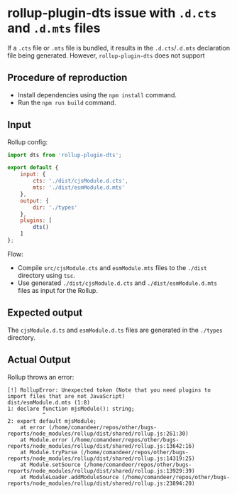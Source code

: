 # rollup-plugin-dts issue with `.d.cts` and `.d.mts` files

If a `.cts` file or `.mts` file is bundled, it results in the `.d.cts`/`.d.mts` declaration file being generated. However, `rollup-plugin-dts` does not support

## Procedure of reproduction

* Install dependencies using the `npm install` command.
* Run the `npm run build` command.

## Input

Rollup config:

```javascript
import dts from 'rollup-plugin-dts';

export default {
	input: {
		cts: './dist/cjsModule.d.cts',
		mts: './dist/esmModule.d.mts'
	},
	output: {
		dir: './types'
	},
	plugins: [
		dts()
	]
};
```

Flow:

* Compile `src/cjsModule.cts` and `esmModule.mts` files to the `./dist` directory using `tsc`.
* Use generated `./dist/cjsModule.d.cts` and `./dist/esmModule.d.mts` files as input for the Rollup.

## Expected output

The `cjsModule.d.ts` and `esmModule.d.ts` files are generated in the `./types` directory.

## Actual Output

Rollup throws an error:

```
[!] RollupError: Unexpected token (Note that you need plugins to import files that are not JavaScript)
dist/esmModule.d.mts (1:8)
1: declare function mjsModule(): string;
           ^
2: export default mjsModule;
    at error (/home/comandeer/repos/other/bugs-reports/node_modules/rollup/dist/shared/rollup.js:261:30)
    at Module.error (/home/comandeer/repos/other/bugs-reports/node_modules/rollup/dist/shared/rollup.js:13642:16)
    at Module.tryParse (/home/comandeer/repos/other/bugs-reports/node_modules/rollup/dist/shared/rollup.js:14319:25)
    at Module.setSource (/home/comandeer/repos/other/bugs-reports/node_modules/rollup/dist/shared/rollup.js:13929:39)
    at ModuleLoader.addModuleSource (/home/comandeer/repos/other/bugs-reports/node_modules/rollup/dist/shared/rollup.js:23894:20)
```
